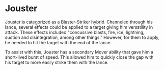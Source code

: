 # Jouster
Jouster is categorized as a Blaster-Striker hybrid. Channeled through his lance, several effects could be applied to a target giving him versatility in attack. These effects included "concussive blasts, fire, ice, lightning, suction and disintegration, among other things." However, for them to apply, he needed to hit the target with the end of the lance.

To assist with this, Jouster has a secondary Mover ability that gave him a short-lived burst of speed. This allowed him to quickly close the gap with his target to more easily strike them with the lance.
